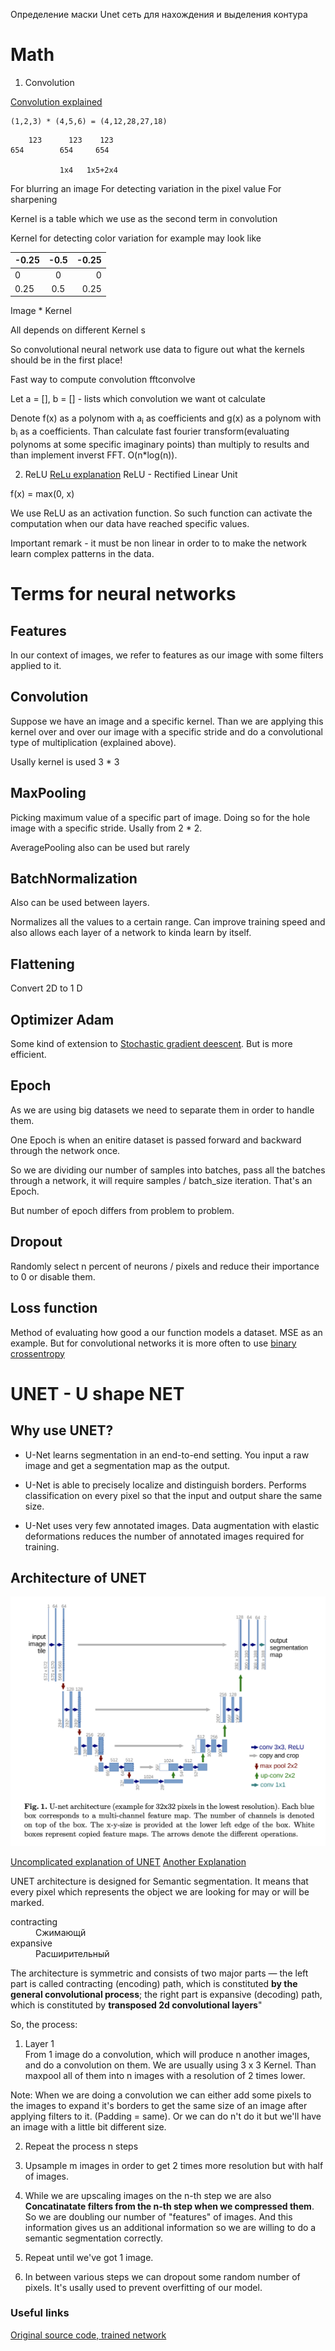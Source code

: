 Определение маски Unet сеть для нахождения и выделения контура 


# Math 
1. Convolution

[Convolution explained](https://www.youtube.com/watch?v=KuXjwB4LzSA&ab_channel=3Blue1Brown)

	(1,2,3) * (4,5,6) = (4,12,28,27,18)
```	
    123      123    123
654        654     654
            
           1x4   1x5+2x4 

```



For blurring an image 
For detecting variation in the pixel value 
For sharpening 

Kernel is a table which we use as the second term in convolution

Kernel for detecting color variation for example may look like

|-0.25|-0.5|-0.25|
| :---        |    :----:   |          ---: |
|0|0|0|
|0.25|0.5|0.25|



 Image * Kernel 

All depends on different Kernel s

So convolutional neural network use data to figure out what the kernels should be in the first place!

Fast way to compute convolution fftconvolve 

Let a = [], b = [] - lists which convolution we want ot calculate 

Denote f(x) as a polynom with a<sub>i</sub> as coefficients and g(x) as a polynom with b<sub>i</sub> as a coefficients. Than calculate fast fourier transform(evaluating polynoms at some specific imaginary points) than multiply to results and than implement inverst FFT. O(n*log(n)).


2. ReLU 
[ReLu explanation](https://iq.opengenus.org/relu-activation)
ReLU - Rectified Linear Unit

f(x) = max(0, x)

We use ReLU as an activation function. So such function can activate the computation  when our data have reached specific values. 

Important remark - it must be non linear in order to  to make the network learn complex patterns in the data.

# Terms for neural networks 

## Features

In our context of images, we refer to features as our image with some filters applied to it.

## Convolution

Suppose we have an image and a specific kernel. Than we are applying this kernel over and over our image with a specific stride and do a convolutional type of multiplication (explained above).
 
Usally kernel is used 3 * 3

## MaxPooling 

Picking maximum value of a specific part of image. Doing so for the hole image with a specific stride.  Usally from 2 * 2. 

AveragePooling also can be used but rarely  

## BatchNormalization

Also can be used between layers.

Normalizes all the values to a certain range.
Can improve training speed and also allows each layer of a network to kinda learn by itself.

## Flattening 

Convert 2D to 1 D  

## Optimizer Adam

Some kind of extension to [Stochastic gradient deescent](https://en.wikipedia.org/wiki/Stochastic_gradient_descent). But is more efficient.

## Epoch 

As we are using big datasets we need to separate them in order to handle them.

One Epoch is when an enitire dataset is passed forward and backward through the network once.  

So we are dividing our number of samples into batches, pass all the batches through a network, it will require samples / batch_size iteration. That's an Epoch.

But number of epoch differs from problem to problem.


## Dropout 

Randomly select n percent of neurons /  pixels and reduce their importance to 0 or disable them.


## Loss function 

Method of evaluating how good a our function models a dataset. 
MSE as an example. But for convolutional networks it is more often to use [binary crossentropy](https://en.wikipedia.org/wiki/Cross_entropy)

# UNET - U shape NET

## Why use UNET?

- U-Net learns segmentation in an end-to-end setting.
You input a raw image and get a segmentation map as the output.

- U-Net is able to precisely localize and distinguish borders.
Performs classification on every pixel so that the input and output share the same size.

- U-Net uses very few annotated images.
Data augmentation with elastic deformations reduces the number of annotated images required for training.

## Architecture of UNET 

![basic architecture](img/Unet_arc.png)

[Uncomplicated explanation of UNET](https://towardsdatascience.com/unet-line-by-line-explanation-9b191c76baf5)
[Another Explanation](https://www.youtube.com/watch?v=GAYJ81M58y8&ab_channel=DigitalSreeni)

UNET architecture is designed for Semantic segmentation. It means that every pixel which represents the object we are looking for may or will be marked.



<dl>
<dt>contracting </dt>
<dd>Сжимающй<dd>
<dt>expansive</dt>
<dd>Расширительный</dd>
</dl>


The architecture is symmetric and consists of two major parts — the left part is called contracting (encoding) path, which is constituted **by the general convolutional process**; the right part is expansive (decoding) path, which is constituted by **transposed 2d convolutional layers**"

So, the process:
1. Layer 1  
From 1 image do a convolution, which will produce n another images, and do a convolution on them. We are usually using 3 x 3 Kernel. Than maxpool all of them into n images with a resolution of 2 times lower.

Note: When we are doing a convolution we can either add some pixels to the images to expand it's borders to get the same size of an image after applying filters to it. (Padding = same).
Or we can do n't do it but we'll have an image with a little bit different size. 

2. Repeat the process n steps 

3. Upsample m images in order to get 2 times more resolution but with half of images.

4. While we are upscaling images on the n-th step we are also **Concatinatate filters from the n-th step when we compressed them**. So we are doubling our number of "features" of images. And this information gives us an additional information so we are willing to do a semantic segmentation correctly.

5. Repeat until we've got 1 image.

6. In between various steps we can dropout some random number of pixels. It's usally used to prevent overfitting of our model.

### Useful links


[Original source code, trained network](https://lmb.informatik.uni-freiburg.de/people/ronneber/u-net/)


